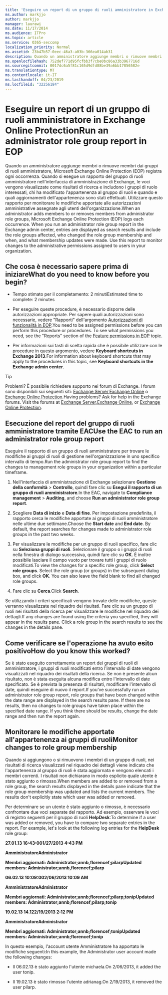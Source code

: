 ```yaml
---
title: 'Eseguire un report di un gruppo di ruoli amministratore in Exchange Online Protection '
ms.author: markjjo
author: markjjo
manager: laurawi
ms.date: 11/17/2014
ms.audience: ITPro
ms.topic: article
ms.service: O365-seccomp
localization_priority: Normal
ms.assetid: 23b47b57-0eec-46a3-a03b-366ea014ab31
description: Quando un amministratore aggiunge membri o rimuove membri dai gruppi di ruoli amministratore, Microsoft Exchange Online Protection (EOP) registra ogni occorrenza.
ms.openlocfilehash: 752def771d95fcfbb3f7cbe0bc86a33b3967716d
ms.sourcegitcommit: 0017dc6a5f81c165d9dfd88be39a6bb17856582e
ms.translationtype: MT
ms.contentlocale: it-IT
ms.lasthandoff: 04/23/2019
ms.locfileid: "32256184"
---
```

# <a name="run-an-administrator-role-group-report-in-eop"></a><span data-ttu-id="9d565-103">Eseguire un report di un gruppo di ruoli amministratore in Exchange Online Protection</span><span class="sxs-lookup"><span data-stu-id="9d565-103">Run an administrator role group report in EOP</span></span> 

 <span data-ttu-id="9d565-p101">Quando un amministratore aggiunge membri o rimuove membri dai gruppi di ruoli amministratore, Microsoft Exchange Online Protection (EOP) registra ogni occorrenza. Quando si esegue un rapporto del gruppo di ruoli amministratore nell'interfaccia di amministrazione di Exchange, le voci vengono visualizzate come risultati di ricerca e includono i gruppi di ruolo interessati, chi ha modificato l'appartenenza al gruppo di ruoli e quando e quali aggiornamenti dell'appartenenza sono stati effettuati. Utilizzare questo rapporto per monitorare le modifiche apportate alle autorizzazioni amministrative assegnate agli utenti dell'organizzazione.</span><span class="sxs-lookup"><span data-stu-id="9d565-p101">When an administrator adds members to or removes members from administrator role groups, Microsoft Exchange Online Protection (EOP) logs each occurrence. When you run an administrator role group report in the Exchange admin center, entries are displayed as search results and include the role groups affected, who changed the role group membership and when, and what membership updates were made. Use this report to monitor changes to the administrative permissions assigned to users in your organization.</span></span>
  
## <a name="what-do-you-need-to-know-before-you-begin"></a><span data-ttu-id="9d565-107">Che cosa è necessario sapere prima di iniziare</span><span class="sxs-lookup"><span data-stu-id="9d565-107">What do you need to know before you begin?</span></span>

- <span data-ttu-id="9d565-108">Tempo stimato per il completamento: 2 minuti</span><span class="sxs-lookup"><span data-stu-id="9d565-108">Estimated time to complete: 2 minutes</span></span>
    
- <span data-ttu-id="9d565-p102">Per eseguire queste procedure, è necessario disporre delle autorizzazioni appropriate. Per sapere quali autorizzazioni sono necessarie, vedere "Rapporti" dell'argomento [Autorizzazioni di funzionalità in EOP](feature-permissions-in-eop.md).</span><span class="sxs-lookup"><span data-stu-id="9d565-p102">You need to be assigned permissions before you can perform this procedure or procedures. To see what permissions you need, see the "Reports" section of the [Feature permissions in EOP](feature-permissions-in-eop.md) topic.</span></span> 
    
- <span data-ttu-id="9d565-111">Per informazioni sui tasti di scelta rapida che è possibile utilizzare con le procedure in questo argomento, vedere **Keyboard shortcuts in Exchange 2013**.</span><span class="sxs-lookup"><span data-stu-id="9d565-111">For information about keyboard shortcuts that may apply to the procedures in this topic, see **Keyboard shortcuts in the Exchange admin center**.</span></span>
    
> [!TIP]
> <span data-ttu-id="9d565-p103">Problemi? È possibile richiedere supporto nei forum di Exchange. I forum sono disponibili sui seguenti siti: [Exchange Server](https://go.microsoft.com/fwlink/p/?linkId=60612),[Exchange Online](https://go.microsoft.com/fwlink/p/?linkId=267542) o [Exchange Online Protection](https://go.microsoft.com/fwlink/p/?linkId=285351).</span><span class="sxs-lookup"><span data-stu-id="9d565-p103">Having problems? Ask for help in the Exchange forums. Visit the forums at [Exchange Server](https://go.microsoft.com/fwlink/p/?linkId=60612),[Exchange Online](https://go.microsoft.com/fwlink/p/?linkId=267542), or [Exchange Online Protection](https://go.microsoft.com/fwlink/p/?linkId=285351).</span></span> 
  
## <a name="use-the-eac-to-run-an-administrator-role-group-report"></a><span data-ttu-id="9d565-115">Esecuzione del report del gruppo di ruoli amministratore tramite EAC</span><span class="sxs-lookup"><span data-stu-id="9d565-115">Use the EAC to run an administrator role group report</span></span>

<span data-ttu-id="9d565-116">Eseguire il rapporto di un gruppo di ruoli amministratore per trovare le modifiche ai gruppi di ruoli di gestione nell'organizzazione in uno specifico intervallo di tempo.</span><span class="sxs-lookup"><span data-stu-id="9d565-116">Run the administrator role group report to find the changes to management role groups in your organization within a particular timeframe.</span></span>
  
1. <span data-ttu-id="9d565-117">Nell'interfaccia di amministrazione di Exchange selezionare **Gestione della conformità** \> **Controllo**, quindi fare clic su **Esegui il rapporto di un gruppo di ruoli amministratore**.</span><span class="sxs-lookup"><span data-stu-id="9d565-117">In the EAC, navigate to **Compliance management** \> **Auditing**, and choose **Run an administrator role group report**.</span></span>
    
2. <span data-ttu-id="9d565-p104">Scegliere **Data di inizio** e **Data di fine**. Per impostazione predefinita, il rapporto cerca le modifiche apportate ai gruppi di ruoli amministratore nelle ultime due settimane.</span><span class="sxs-lookup"><span data-stu-id="9d565-p104">Choose the **Start date** and **End date**. By default, the report searches for changes made to administrator role groups in the past two weeks.</span></span>
    
3. <span data-ttu-id="9d565-p105">Per visualizzare le modifiche per un gruppo di ruoli specifico, fare clic su **Seleziona gruppi di ruoli**. Selezionare il gruppo o i gruppi di ruoli nella finestra di dialogo successiva, quindi fare clic su **OK**. È inoltre possibile lasciare il campo vuoto per trovare tutti i gruppi di ruolo modificati.</span><span class="sxs-lookup"><span data-stu-id="9d565-p105">To view the changes for a specific role group, click **Select role groups**. Select the role group (or groups) in the subsequent dialog box, and click **OK**. You can also leave the field blank to find all changed role groups.</span></span>
    
4. <span data-ttu-id="9d565-123">Fare clic su **Cerca**.</span><span class="sxs-lookup"><span data-stu-id="9d565-123">Click **Search**.</span></span>
    
<span data-ttu-id="9d565-p106">Se utilizzando i criteri specificati vengono trovate delle modifiche, queste verranno visualizzate nel riquadro dei risultati. Fare clic su un gruppo di ruoli nei risultati della ricerca per visualizzare le modifiche nel riquadro dei dettagli.</span><span class="sxs-lookup"><span data-stu-id="9d565-p106">If any changes are found using the criteria you specified, they will appear in the results pane. Click a role group in the search results to see the changes in the details pane.</span></span>
  
## <a name="how-do-you-know-this-worked"></a><span data-ttu-id="9d565-126">Come verificare se l'operazione ha avuto esito positivo</span><span class="sxs-lookup"><span data-stu-id="9d565-126">How do you know this worked?</span></span>

<span data-ttu-id="9d565-p107">Se è stato eseguito correttamente un report dei gruppi di ruoli di amministratore, i gruppi di ruoli modificati entro l'intervallo di date vengono visualizzati nel riquadro dei risultati della ricerca. Se non è presente alcun risultato, non è stata eseguita alcuna modifica entro l'intervallo di date specificato. Se è prevista la presenza di risultati, modificare l'intervallo di date, quindi eseguire di nuovo il report.</span><span class="sxs-lookup"><span data-stu-id="9d565-p107">If you've successfully run an administrator role group report, role groups that have been changed within the date range are displayed in the search results pane. If there are no results, then no changes to role groups have taken place within the specified date range. If you think there should be results, change the date range and then run the report again.</span></span>
  
## <a name="monitor-changes-to-role-group-membership"></a><span data-ttu-id="9d565-130">Monitorare le modifiche apportate all'appartenenza ai gruppi di ruoli</span><span class="sxs-lookup"><span data-stu-id="9d565-130">Monitor changes to role group membership</span></span>

<span data-ttu-id="9d565-p108">Quando si aggiungono o si rimuovono i membri di un gruppo di ruoli, nei risultati di ricerca visualizzati nel riquadro dei dettagli viene indicato che l'appartenenza al gruppo di ruoli è stata aggiornata e vengono elencati i membri correnti. I risultati non dichiarano in modo esplicito quale utente è stato aggiunto o rimosso.</span><span class="sxs-lookup"><span data-stu-id="9d565-p108">When members are added to or removed from a role group, the search results displayed in the details pane indicate that the role group membership was updated and lists the current members. The results don't explicitly state which user was added or removed.</span></span>
  
<span data-ttu-id="9d565-p109">Per determinare se un utente è stato aggiunto o rimosso, è necessario confrontare due voci separate del rapporto. Ad esempio, osservare le voci di registro seguenti per il gruppo di ruoli **HelpDesk**:</span><span class="sxs-lookup"><span data-stu-id="9d565-p109">To determine if a user was added or removed, you have to compare two separate entries in the report. For example, let's look at the following log entries for the **HelpDesk** role group:</span></span> 
  
 <span data-ttu-id="9d565-135">**27.01.13 16:43:00**</span><span class="sxs-lookup"><span data-stu-id="9d565-135">**1/27/2013 4:43 PM**</span></span>
  
 <span data-ttu-id="9d565-136">**Amministratore**</span><span class="sxs-lookup"><span data-stu-id="9d565-136">**Administrator**</span></span>
  
 <span data-ttu-id="9d565-137">**Membri aggiornati: Administrator;annb,florencef;pilarp**</span><span class="sxs-lookup"><span data-stu-id="9d565-137">**Updated members: Administrator;annb,florencef;pilarp**</span></span>
  
 <span data-ttu-id="9d565-138">**06.02.13 10:09:00**</span><span class="sxs-lookup"><span data-stu-id="9d565-138">**2/06/2013 10:09 AM**</span></span>
  
 <span data-ttu-id="9d565-139">**Amministratore**</span><span class="sxs-lookup"><span data-stu-id="9d565-139">**Administrator**</span></span>
  
 <span data-ttu-id="9d565-140">**Membri aggiornati: Administrator;annb;florencef;pilarp;tonip**</span><span class="sxs-lookup"><span data-stu-id="9d565-140">**Updated members: Administrator;annb;florencef;pilarp;tonip**</span></span>
  
 <span data-ttu-id="9d565-141">**19.02.13 14.12**</span><span class="sxs-lookup"><span data-stu-id="9d565-141">**2/19/2013 2:12 PM**</span></span>
  
 <span data-ttu-id="9d565-142">**Amministratore**</span><span class="sxs-lookup"><span data-stu-id="9d565-142">**Administrator**</span></span>
  
 <span data-ttu-id="9d565-143">**Membri aggiornati: Administrator;annb;florencef;tonip**</span><span class="sxs-lookup"><span data-stu-id="9d565-143">**Updated members: Administrator;annb;florencef;tonip**</span></span>
  
<span data-ttu-id="9d565-144">In questo esempio, l'account utente Amministratore ha apportato le modifiche seguenti:</span><span class="sxs-lookup"><span data-stu-id="9d565-144">In this example, the Administrator user account made the following changes:</span></span>
  
- <span data-ttu-id="9d565-145">Il 06.02.13 è stato aggiunto l'utente michaela.</span><span class="sxs-lookup"><span data-stu-id="9d565-145">On 2/06/2013, it added the user tonip.</span></span>
    
- <span data-ttu-id="9d565-146">Il 19.02.13 è stato rimosso l'utente adrianag.</span><span class="sxs-lookup"><span data-stu-id="9d565-146">On 2/19/2013, it removed the user pilarp.</span></span>
    

